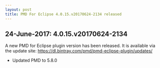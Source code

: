 ```yaml
---
layout: post
title: PMD For Eclipse 4.0.15.v20170624-2134 released
---
```


## 24-June-2017: 4.0.15.v20170624-2134

A new PMD for Eclipse plugin version has been released.
It is available via the update site: https://dl.bintray.com/pmd/pmd-eclipse-plugin/updates/

*   Updated PMD to 5.8.0
